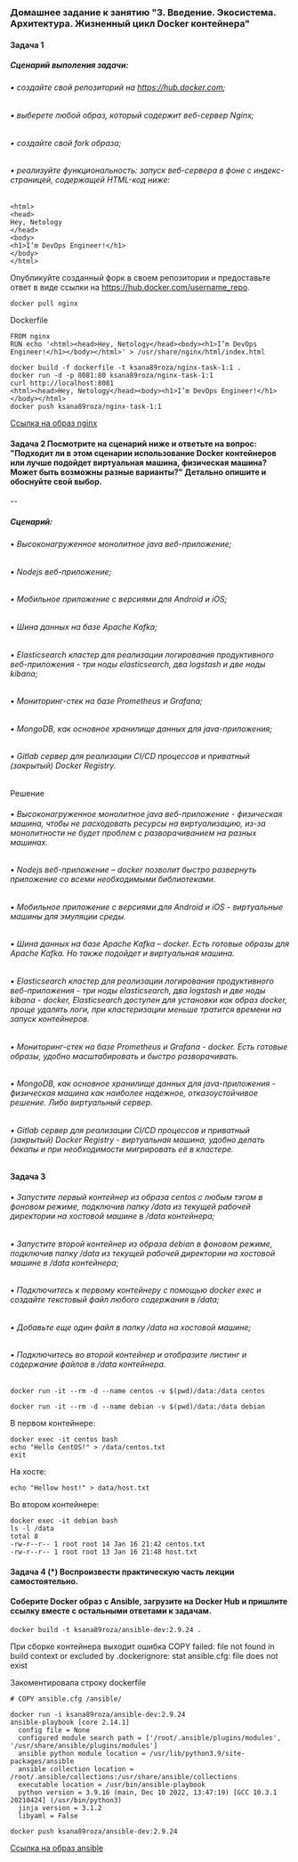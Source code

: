 ### Домашнее задание к занятию "3. Введение. Экосистема. Архитектура. Жизненный цикл Docker контейнера"
#### Задача 1
##### Сценарий выполения задачи:
###### •	создайте свой репозиторий на https://hub.docker.com;
###### •	выберете любой образ, который содержит веб-сервер Nginx;
###### •	создайте свой fork образа;
###### •	реализуйте функциональность: запуск веб-сервера в фоне с индекс-страницей, содержащей HTML-код ниже:
```shell
<html>
<head>
Hey, Netology
</head>
<body>
<h1>I’m DevOps Engineer!</h1>
</body>
</html>
```
Опубликуйте созданный форк в своем репозитории и предоставьте ответ в виде ссылки на https://hub.docker.com/username_repo.
```shell
docker pull nginx
```
Dockerfile
```shell
FROM nginx
RUN echo '<html><head>Hey, Netology</head><body><h1>I’m DevOps Engineer!</h1></body></html>' > /usr/share/nginx/html/index.html
```
```shell
docker build -f dockerfile -t ksana89roza/nginx-task-1:1 .
docker run -d -p 8081:80 ksana89roza/nginx-task-1:1
curl http://localhost:8081
<html><head>Hey, Netology</head><body><h1>I’m DevOps Engineer!</h1></body></html>
docker push ksana89roza/nginx-task-1:1
```
[Ссылка на образ nginx](https://hub.docker.com/layers/ksana89roza/nginx-task-1/1/images/sha256-f2acb16831185cb091141e0a2f6055d87308e32e00d762521c9fb8a81a7c32b7?context=repo)
#### Задача 2 Посмотрите на сценарий ниже и ответьте на вопрос: "Подходит ли в этом сценарии использование Docker контейнеров или лучше подойдет виртуальная машина, физическая машина? Может быть возможны разные варианты?" Детально опишите и обоснуйте свой выбор.
--
##### Сценарий:
###### •	Высоконагруженное монолитное java веб-приложение;
###### •	Nodejs веб-приложение;
###### •	Мобильное приложение c версиями для Android и iOS;
###### •	Шина данных на базе Apache Kafka;
###### •	Elasticsearch кластер для реализации логирования продуктивного веб-приложения - три ноды elasticsearch, два logstash и две ноды kibana;
###### •	Мониторинг-стек на базе Prometheus и Grafana;
###### •	MongoDB, как основное хранилище данных для java-приложения;
###### •	Gitlab сервер для реализации CI/CD процессов и приватный (закрытый) Docker Registry.

Решение
###### •	Высоконагруженное монолитное java веб-приложение - физическая машина, чтобы не расходовать ресурсы на виртуализацию, из-за монолитности не будет проблем с разворачиванием на разных машинах.
###### •	Nodejs веб-приложение – docker позволит быстро развернуть приложение со всеми необходимыми библиотеками.
###### •	Мобильное приложение c версиями для Android и iOS - виртуальные машины для эмуляции среды.
###### •	Шина данных на базе Apache Kafka – docker. Есть готовые образы для Apache Kafka. Но также подойдет и виртуальная машина.
###### •	Elasticsearch кластер для реализации логирования продуктивного веб-приложения - три ноды elasticsearch, два logstash и две ноды kibana - docker, Elasticsearch доступен для установки как образ docker, проще удалять логи, при кластеризации меньше тратится времени на запуск контейнеров.
###### •	Мониторинг-стек на базе Prometheus и Grafana - docker. Есть готовые образы, удобно масштабировать и быстро разворачивать.
###### •	MongoDB, как основное хранилище данных для java-приложения - физическая машина как наиболее надежное, отказоустойчивое решение. Либо виртуальный сервер.
###### •	Gitlab сервер для реализации CI/CD процессов и приватный (закрытый) Docker Registry - виртуальная машина, удобно делать бекапы и при необходимости мигрировать её в кластере.
#### Задача 3
###### •	Запустите первый контейнер из образа centos c любым тэгом в фоновом режиме, подключив папку /data из текущей рабочей директории на хостовой машине в /data контейнера;
###### •	Запустите второй контейнер из образа debian в фоновом режиме, подключив папку /data из текущей рабочей директории на хостовой машине в /data контейнера;
###### •	Подключитесь к первому контейнеру с помощью docker exec и создайте текстовый файл любого содержания в /data;
###### •	Добавьте еще один файл в папку /data на хостовой машине;
###### •	Подключитесь во второй контейнер и отобразите листинг и содержание файлов в /data контейнера.
```shell
docker run -it --rm -d --name centos -v $(pwd)/data:/data centos

docker run -it --rm -d --name debian -v $(pwd)/data:/data debian
```
В первом контейнере:
```shell
docker exec -it centos bash
echo "Hello CentOS!" > /data/centos.txt
exit
```
На хосте:
```shell
echo "Hellow host!" > data/host.txt
```
Во втором контейнере:
```shell
docker exec -it debian bash
ls -l /data
total 8
-rw-r--r-- 1 root root 14 Jan 16 21:42 centos.txt
-rw-r--r-- 1 root root 13 Jan 16 21:48 host.txt
```

#### Задача 4 (*) Воспроизвести практическую часть лекции самостоятельно.
#### Соберите Docker образ с Ansible, загрузите на Docker Hub и пришлите ссылку вместе с остальными ответами к задачам.
```shell
docker build -t ksana89roza/ansible-dev:2.9.24 .
```
При сборке контейнера выходит ошибка
COPY failed: file not found in build context or excluded by .dockerignore: stat ansible.cfg: file does not exist
 
Закоментировала строку dockerfile
```shell
# COPY ansible.cfg /ansible/
```
```shell
docker run -i ksana89roza/ansible-dev:2.9.24
ansible-playbook [core 2.14.1]
  config file = None
  configured module search path = ['/root/.ansible/plugins/modules', '/usr/share/ansible/plugins/modules']
  ansible python module location = /usr/lib/python3.9/site-packages/ansible
  ansible collection location = /root/.ansible/collections:/usr/share/ansible/collections
  executable location = /usr/bin/ansible-playbook
  python version = 3.9.16 (main, Dec 10 2022, 13:47:19) [GCC 10.3.1 20210424] (/usr/bin/python3)
  jinja version = 3.1.2
  libyaml = False
```
```shell
docker push ksana89roza/ansible-dev:2.9.24
```
[Ссылка на образ ansible](https://hub.docker.com/layers/ksana89roza/ansible-dev/2.9.24/images/sha256-a6b73c5f77ba750e65bf35f98591791aeaeb8479e92774c9d1638976d9d275d5?context=repo)
